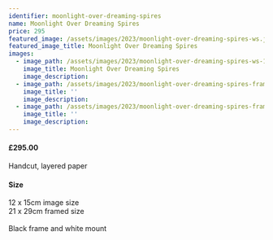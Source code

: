 ```yaml
---
identifier: moonlight-over-dreaming-spires
name: Moonlight Over Dreaming Spires
price: 295
featured_image: /assets/images/2023/moonlight-over-dreaming-spires-ws.jpg
featured_image_title: Moonlight Over Dreaming Spires
images:
  - image_path: /assets/images/2023/moonlight-over-dreaming-spires-ws-1.jpg
    image_title: Moonlight Over Dreaming Spires
    image_description:
  - image_path: /assets/images/2023/moonlight-over-dreaming-spires-framed-ws.jpg
    image_title: ''
    image_description:
  - image_path: /assets/images/2023/moonlight-over-dreaming-spires-framed-side-view-ws.jpg
    image_title: ''
    image_description:
---
```

#### £295.00

Handcut, layered paper

#### Size

12 x 15cm image size<br>21 x 29cm framed size<br><br>Black frame and white mount